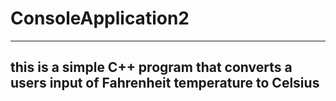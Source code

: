 # ConsoleApplication2
-----------------------------------------------------------------------------------------------------------------------------------------------------------------------
this is a simple C++ program that converts a users input of Fahrenheit temperature to Celsius
-----------------------------------------------------------------------------------------------------------------------------------------------------------------------
